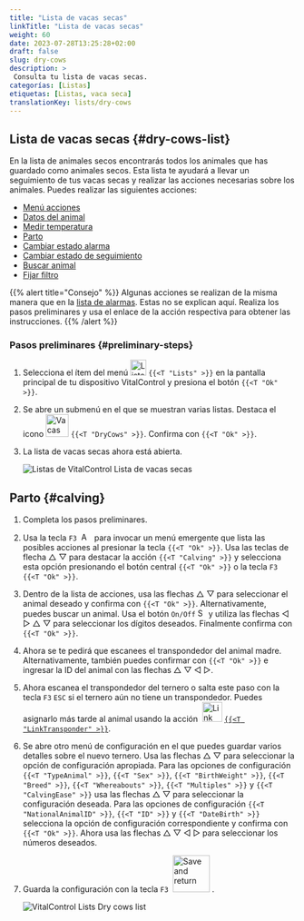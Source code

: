 ```yaml
---
title: "Lista de vacas secas"
linkTitle: "Lista de vacas secas"
weight: 60
date: 2023-07-28T13:25:28+02:00
draft: false
slug: dry-cows
description: >
 Consulta tu lista de vacas secas.
categorías: [Listas]
etiquetas: [Listas, vaca seca]
translationKey: lists/dry-cows
---
```

## Lista de vacas secas {#dry-cows-list}

En la lista de animales secos encontrarás todos los animales que has guardado como animales secos. Esta lista te ayudará a llevar un seguimiento de tus vacas secas y realizar las acciones necesarias sobre los animales. Puedes realizar las siguientes acciones:

- [Menú acciones](../alarm/#full-action-menu)
- [Datos del animal](../alarm/#animal-data)
- [Medir temperatura](../alarm/#take-temperature)
- [Parto](#calving)
- [Cambiar estado alarma](../on-watch/#toggle-alarm-status)
- [Cambiar estado de seguimiento](../alarm/#toggle-watch-status)
- [Buscar animal](../alarm/#search-animal)
- [Fijar filtro](../alarm/#set-filter)

{{% alert title="Consejo" %}}
Algunas acciones se realizan de la misma manera que en la [lista de alarmas](../alarm). Estas no se explican aquí. Realiza los pasos preliminares y usa el enlace de la acción respectiva para obtener las instrucciones.
{{% /alert %}}

### Pasos preliminares {#preliminary-steps}

1. Selecciona el ítem del menú <img src="/icons/main/lists.svg" width="28" align="bottom" alt="Listas" /> `{{<T "Lists" >}}` en la pantalla principal de tu dispositivo VitalControl y presiona el botón `{{<T "Ok" >}}`.

2. Se abre un submenú en el que se muestran varias listas. Destaca el icono <img src="/icons/lists/drycows.svg" width="40" align="bottom" alt="Vacas secas" /> `{{<T "DryCows" >}}`. Confirma con `{{<T "Ok" >}}`.

3. La lista de vacas secas ahora está abierta.

   ![Listas de VitalControl Lista de vacas secas](../images/firststeps5.png "Pasos preliminares")

## Parto {#calving}
 
1. Completa los pasos preliminares.

2. Usa la tecla `F3` &nbsp;<img src="/icons/footer/open-popup.svg" width="15" align="bottom" alt="Abrir popup" />&nbsp; para invocar un menú emergente que lista las posibles acciones al presionar la tecla `{{<T "Ok" >}}`. Usa las teclas de flecha △ ▽ para destacar la acción `{{<T "Calving" >}}` y selecciona esta opción presionando el botón central `{{<T "Ok" >}}` o la tecla `F3` `{{<T "Ok" >}}`.

3. Dentro de la lista de acciones, usa las flechas △ ▽ para seleccionar el animal deseado y confirma con `{{<T "Ok" >}}`. Alternativamente, puedes buscar un animal. Usa el botón `On/Off` <img src="/icons/footer/search.svg" width="15" align="bottom" alt="Search" /> y utiliza las flechas ◁ ▷ △ ▽ para seleccionar los dígitos deseados. Finalmente confirma con `{{<T "Ok" >}}`.

4. Ahora se te pedirá que escanees el transpondedor del animal madre. Alternativamente, también puedes confirmar con `{{<T "Ok" >}}` e ingresar la ID del animal con las flechas △ ▽ ◁ ▷.

5. Ahora escanea el transpondedor del ternero o salta este paso con la tecla `F3` `ESC` si el ternero aún no tiene un transpondedor. Puedes asignarlo más tarde al animal usando la acción &nbsp;<img src="/icons/actions/link-transponder.svg" width="35" align="bottom" alt="Link transponder" /> [`{{<T "LinkTransponder" >}}`](../../actions/link-transponder).

6. Se abre otro menú de configuración en el que puedes guardar varios detalles sobre el nuevo ternero. Usa las flechas △ ▽ para seleccionar la opción de configuración apropiada. Para las opciones de configuración `{{<T "TypeAnimal" >}}`, `{{<T "Sex" >}}`, `{{<T "BirthWeight" >}}`, `{{<T "Breed" >}}`, `{{<T "Whereabouts" >}}`, `{{<T "Multiples" >}}` y `{{<T "CalvingEase" >}}` usa las flechas △ ▽ para seleccionar la configuración deseada. Para las opciones de configuración `{{<T "NationalAnimalID" >}}`, `{{<T "ID" >}}` y `{{<T "DateBirth" >}}` selecciona la opción de configuración correspondiente y confirma con `{{<T "Ok" >}}`. Ahora usa las flechas △ ▽ ◁ ▷ para seleccionar los números deseados.

7. Guarda la configuración con la tecla `F3` &nbsp;<img src="/icons/footer/save_exit.svg" width="65" align="bottom" alt="Save and return" />&nbsp;.

   ![VitalControl Lists Dry cows list](../images/calving.png "Calving")
